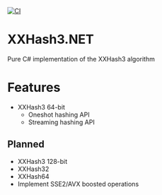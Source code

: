 [![CI](https://github.com/Crauzer/XXHash3.NET/actions/workflows/ci.yml/badge.svg?branch=main)](https://github.com/Crauzer/XXHash3.NET/actions/workflows/ci.yml)

# XXHash3.NET

Pure C# implementation of the XXHash3 algorithm

# Features

- XXHash3 64-bit
  - Oneshot hashing API
  - Streaming hashing API

## Planned

- XXHash3 128-bit
- XXHash32
- XXHash64
- Implement SSE2/AVX boosted operations
